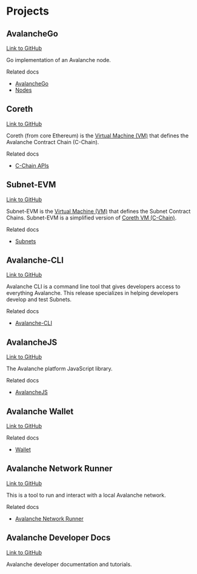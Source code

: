 # Projects

## AvalancheGo

[Link to GitHub](https://github.com/ava-labs/avalanchego)

Go implementation of an Avalanche node.

Related docs

- [AvalancheGo](/reference)
- [Nodes](/nodes/README.md)

## Coreth

[Link to GitHub](https://github.com/ava-labs/coreth)

Coreth (from core Ethereum) is the 
[Virtual Machine (VM)](/docs/learn/avalanche/subnets-overview.md#virtual-machines) 
that defines the Avalanche Contract Chain (C-Chain).

Related docs

- [C-Chain APIs](/reference/avalanchego/c-chain/api.md)

## Subnet-EVM

[Link to GitHub](https://github.com/ava-labs/subnet-evm)

Subnet-EVM is the 
[Virtual Machine (VM)](/docs/learn/avalanche/subnets-overview.md#virtual-machines) that defines the 
Subnet Contract Chains. Subnet-EVM is a simplified version of 
[Coreth VM (C-Chain)](https://github.com/ava-labs/coreth).

Related docs

- [Subnets](/docs/learn/avalanche/subnets-overview.md)

## Avalanche-CLI

[Link to GitHub](https://github.com/ava-labs/avalanche-cli)

Avalanche CLI is a command line tool that gives developers access to everything Avalanche.
This release specializes in helping developers develop and test Subnets.

Related docs

- [Avalanche-CLI](/subnets/install-avalanche-cli.md)

## AvalancheJS

[Link to GitHub](https://github.com/ava-labs/avalanchejs)

The Avalanche platform JavaScript library.

Related docs

- [AvalancheJS](../apis/avalanchejs/README.md)

## Avalanche Wallet

[Link to GitHub](https://github.com/ava-labs/avalanche-wallet)

Related docs

- [Wallet](https://support.avax.network/en/collections/3391518-core)

## Avalanche Network Runner

[Link to GitHub](https://github.com/ava-labs/avalanche-network-runner)

This is a tool to run and interact with a local Avalanche network.

Related docs

- [Avalanche Network Runner](/subnets/network-runner.md)

## Avalanche Developer Docs

[Link to GitHub](https://github.com/ava-labs/avalanche-docs)

Avalanche developer documentation and tutorials.
